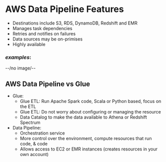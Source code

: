 # AWS Data Pipeline Features

* Destinations include S3, RDS, DynamoDB, Redshift and EMR
* Manages task dependencies
* Retries and notifies on failures
* Data sources may be on-primises
* Highly available

### *examples*:
--/no image/--

## AWS Data Pipeline vs Glue
* Glue:
    * Glue ETL: Run Apache Spark code, Scala or Python based, focus on the ETL
    * Glue ETL: Do not worry about configuring or managing the resource
    * Data Catalog to make the data available to Athena or Redshift Spectrum
* Data Pipeline:
    * Orchestration service
    * More control over the environment, compute resources that run code, & code
    * Allows access to EC2 or EMR instances (creates resources in your own account)

